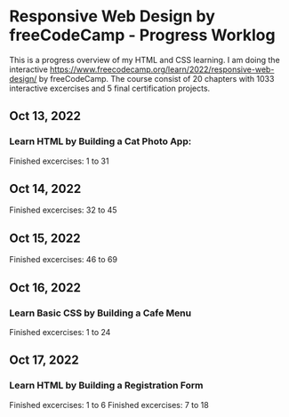 # Responsive Web Design by freeCodeCamp - Progress Worklog

This is a progress overview of my HTML and CSS learning. I am doing the interactive https://www.freecodecamp.org/learn/2022/responsive-web-design/ by freeCodeCamp. The course consist of 20 chapters with 1033 interactive excercises and 5 final certification projects.

## Oct 13, 2022

### Learn HTML by Building a Cat Photo App:

Finished excercises: 1 to 31

## Oct 14, 2022

Finished excercises: 32 to 45

## Oct 15, 2022

Finished excercises: 46 to 69

## Oct 16, 2022

### Learn Basic CSS by Building a Cafe Menu

Finished excercises: 1 to 24

## Oct 17, 2022

### Learn HTML by Building a Registration Form

Finished excercises: 1 to 6
Finished excercises: 7 to 18
